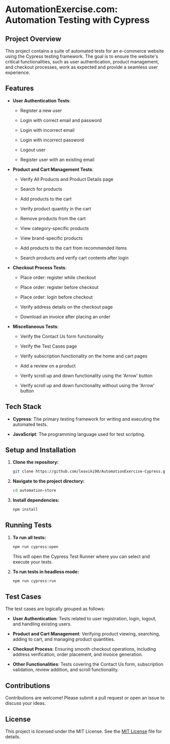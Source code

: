 AutomationExercise.com: Automation Testing with Cypress
==========================================

Project Overview
----------------

This project contains a suite of automated tests for an e-commerce website using the Cypress testing framework. The goal is to ensure the website's critical functionalities, such as user authentication, product management, and checkout processes, work as expected and provide a seamless user experience.

Features
--------

*   **User Authentication Tests**:
    
    *   Register a new user
        
    *   Login with correct email and password
      
    *   Login with incorrect email
        
    *   Login with incorrect password
        
    *   Logout user
        
    *   Register user with an existing email
        
*   **Product and Cart Management Tests**:
    
    *   Verify All Products and Product Details page
        
    *   Search for products
        
    *   Add products to the cart
        
    *   Verify product quantity in the cart
        
    *   Remove products from the cart
        
    *   View category-specific products
        
    *   View brand-specific products
        
    *   Add products to the cart from recommended items
        
    *   Search products and verify cart contents after login
        
*   **Checkout Process Tests**:
    
    *   Place order: register while checkout
        
    *   Place order: register before checkout
        
    *   Place order: login before checkout
        
    *   Verify address details on the checkout page
        
    *   Download an invoice after placing an order
        
*   **Miscellaneous Tests**:
    
    *   Verify the Contact Us form functionality
        
    *   Verify the Test Cases page
        
    *   Verify subscription functionality on the home and cart pages
        
    *   Add a review on a product
        
    *   Verify scroll up and down functionality using the 'Arrow' button
        
    *   Verify scroll up and down functionality without using the 'Arrow' button
        

Tech Stack
----------

*   **Cypress**: The primary testing framework for writing and executing the automated tests.
    
*   **JavaScript**: The programming language used for test scripting.
    

## Setup and Installation

1. **Clone the repository:**

    ```bash
    git clone https://github.com/leaviki90/AutomationExercise-Cypress.git
    ```

2. **Navigate to the project directory:**

    ```bash
    cd automation-store
    ```

3. **Install dependencies:**

    ```bash
    npm install
    ```

## Running Tests

1. **To run all tests:**

    ```bash
    npm run cypress:open
    ```

    This will open the Cypress Test Runner where you can select and execute your tests.

2. **To run tests in headless mode:**

    ```bash
    npm run cypress:run
    ```

    

Test Cases
----------

The test cases are logically grouped as follows:

*   **User Authentication**: Tests related to user registration, login, logout, and handling existing users.
    
*   **Product and Cart Management**: Verifying product viewing, searching, adding to cart, and managing product quantities.
    
*   **Checkout Process**: Ensuring smooth checkout operations, including address verification, order placement, and invoice generation.
    
*   **Other Functionalities**: Tests covering the Contact Us form, subscription validation, review addition, and scroll functionality.
    

Contributions
-------------

Contributions are welcome! Please submit a pull request or open an issue to discuss your ideas.

License
-------

This project is licensed under the MIT License. See the [MIT License](/LICENSE.txt) file for details.
